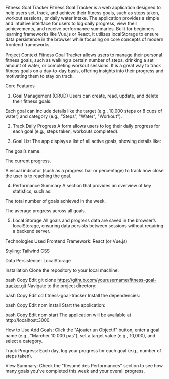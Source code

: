 Fitness Goal Tracker
Fitness Goal Tracker is a web application designed to help users set, track, and achieve their fitness goals, such as steps taken, workout sessions, or daily water intake. The application provides a simple and intuitive interface for users to log daily progress, view their achievements, and receive performance summaries. Built for beginners learning frameworks like Vue.js or React, it utilizes localStorage to ensure data persistence in the browser while focusing on core concepts of modern frontend frameworks.

Project Context
Fitness Goal Tracker allows users to manage their personal fitness goals, such as walking a certain number of steps, drinking a set amount of water, or completing workout sessions. It is a great way to track fitness goals on a day-to-day basis, offering insights into their progress and motivating them to stay on track.

Core Features
1. Goal Management (CRUD)
Users can create, read, update, and delete their fitness goals.

Each goal can include details like the target (e.g., 10,000 steps or 8 cups of water) and category (e.g., "Steps", "Water", "Workout").

2. Track Daily Progress
A form allows users to log their daily progress for each goal (e.g., steps taken, workouts completed).

3. Goal List
The app displays a list of all active goals, showing details like:

The goal’s name.

The current progress.

A visual indicator (such as a progress bar or percentage) to track how close the user is to reaching the goal.

4. Performance Summary
A section that provides an overview of key statistics, such as:

The total number of goals achieved in the week.

The average progress across all goals.

5. Local Storage
All goals and progress data are saved in the browser’s localStorage, ensuring data persists between sessions without requiring a backend server.

Technologies Used
Frontend Framework: React (or Vue.js)

Styling: Tailwind CSS

Data Persistence: LocalStorage

Installation
Clone the repository to your local machine:

bash
Copy
Edit
git clone https://github.com/yourusername/fitness-goal-tracker.git
Navigate to the project directory:

bash
Copy
Edit
cd fitness-goal-tracker
Install the dependencies:

bash
Copy
Edit
npm install
Start the application:

bash
Copy
Edit
npm start
The application will be available at http://localhost:3000.

How to Use
Add Goals: Click the "Ajouter un Objectif" button, enter a goal name (e.g., "Marcher 10 000 pas"), set a target value (e.g., 10,000), and select a category.

Track Progress: Each day, log your progress for each goal (e.g., number of steps taken).

View Summary: Check the "Résumé des Performances" section to see how many goals you've completed this week and your overall progress.